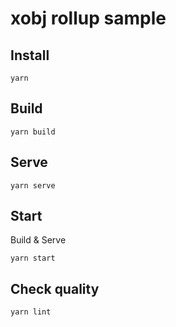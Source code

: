# xobj rollup sample

## Install
```shell
yarn
```

## Build
```shell
yarn build
```

## Serve
```shell
yarn serve
```

## Start
Build & Serve
```shell
yarn start
```

## Check quality
```shell
yarn lint
```